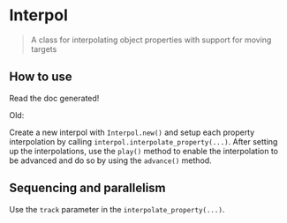 # Interpol
> A class for interpolating object properties with support for moving targets

## How to use

Read the doc generated!

Old:

Create a new interpol with `Interpol.new()` and setup each property interpolation by calling `interpol.interpolate_property(...)`. After setting up the interpolations, use the `play()` method to enable the interpolation to be advanced and do so by using the `advance()` method.

## Sequencing and parallelism

Use the `track` parameter in the `interpolate_property(...)`.
